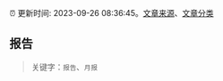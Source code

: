 :alarm_clock: 更新时间: 2023-09-26 08:36:45。[文章来源](/README.md)、[文章分类](/TAGS.md)

## 报告


> 关键字：`报告`、`月报`




